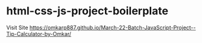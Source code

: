 # html-css-js-project-boilerplate

Visit Site
https://omkarp887.github.io/March-22-Batch-JavaScript-Project--Tip-Calculator-by-Omkar/

